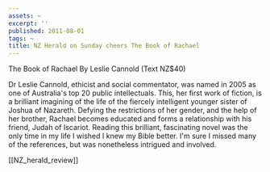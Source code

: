 ```yaml
---
assets: ~
excerpt: ''
published: 2011-08-01
tags: ~
title: NZ Herald on Sunday cheers The Book of Rachael
---
```

The Book of Rachael
By Leslie Cannold (Text NZ$40)

Dr Leslie Cannold, ethicist and social commentator, was named in 2005 as one of Australia's top 20 public intellectuals. This, her first work of fiction, is a brilliant imagining of the life of the fiercely intelligent younger sister of Joshua of Nazareth. Defying the restrictions of her gender, and the help of her brother, Rachael becomes educated and forms a relationship with his friend, Judah of Iscariot. Reading this brilliant, fascinating novel was the only time in my life I wished I knew my Bible better. I'm sure I missed many of the references, but was nonetheless intrigued and involved. 

[[NZ_herald_review]] 